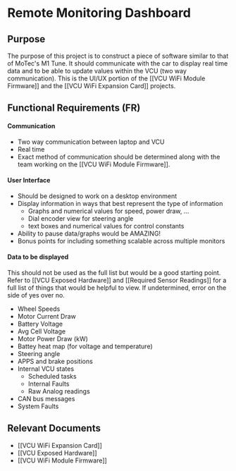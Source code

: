 # Remote Monitoring Dashboard

## Purpose
The purpose of this project is to construct a piece of software similar to that of MoTec's M1 Tune. It should communicate with the car to display real time data and to be able to update values within the VCU (two way communication). This is the UI/UX portion of the [[VCU WiFi Module Firmware]] and the [[VCU WiFi Expansion Card]] projects.

## Functional Requirements (FR)
#### Communication
- Two way communication between laptop and VCU
- Real time
- Exact method of communication should be determined along with the team working on the [[VCU WiFi Module Firmware]].
#### User Interface
- Should be designed to work on a desktop environment
- Display information in ways that best represent the type of information
	- Graphs and numerical values for speed, power draw,  ...
	- Dial encoder view for steering angle
	- text boxes and numerical values for control constants
- Ability to pause data/graphs would be AMAZING!
- Bonus points for including something scalable across multiple monitors

#### Data to be displayed
This should not be used as the full list but would be a good starting point. Refer to [[VCU Exposed Hardware]] and [[Required Sensor Readings]] for a full list of things that would be helpful to view. If undetermined, error on the side of yes over no.
- Wheel Speeds
- Motor Current Draw
- Battery Voltage
- Avg Cell Voltage
- Motor Power Draw (kW)
- Battey heat map (for voltage and temperature)
- Steering angle
- APPS and brake positions
- Internal VCU states
	- Scheduled tasks
	- Internal Faults
	- Raw Analog readings
- CAN bus messages
- System Faults

## Relevant Documents
- [[VCU WiFi Expansion Card]]
- [[VCU Exposed Hardware]]
- [[VCU WiFi Module Firmware]]
